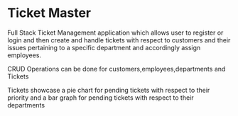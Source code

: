 # Ticket Master 
Full Stack Ticket Management application which allows user to register or login and then create and handle tickets with respect to customers
and their issues pertaining to a specific department and accordingly assign employees.

CRUD Operations can be done for customers,employees,departments and Tickets


Tickets showcase a pie chart for pending tickets with respect to their priority and a bar graph for pending tickets with respect to their departments
